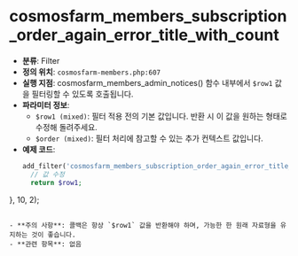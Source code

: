 # cosmosfarm_members_subscription_order_again_error_title_with_count

- **분류**: Filter
- **정의 위치**: `cosmosfarm-members.php:607`
- **실행 지점**: cosmosfarm_members_admin_notices() 함수 내부에서 `$row1` 값을 필터링할 수 있도록 호출됩니다.
- **파라미터 정보**:
  - `$row1 (mixed)`: 필터 적용 전의 기본 값입니다. 반환 시 이 값을 원하는 형태로 수정해 돌려주세요.
  - `$order (mixed)`: 필터 처리에 참고할 수 있는 추가 컨텍스트 값입니다.
- **예제 코드**:
  ```php
  add_filter('cosmosfarm_members_subscription_order_again_error_title_with_count', function($row1, $order) {
    // 값 수정
    return $row1;
}, 10, 2);
  ```

- **주의 사항**: 콜백은 항상 `$row1` 값을 반환해야 하며, 가능한 한 원래 자료형을 유지하는 것이 좋습니다.
- **관련 항목**: 없음
